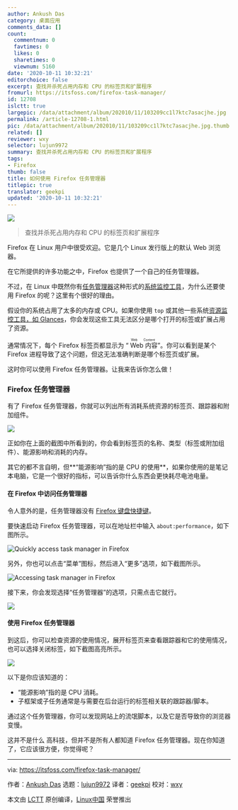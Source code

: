 ```yaml
---
author: Ankush Das
category: 桌面应用
comments_data: []
count:
  commentnum: 0
  favtimes: 0
  likes: 0
  sharetimes: 0
  viewnum: 5160
date: '2020-10-11 10:32:21'
editorchoice: false
excerpt: 查找并杀死占用内存和 CPU 的标签页和扩展程序
fromurl: https://itsfoss.com/firefox-task-manager/
id: 12708
islctt: true
largepic: /data/attachment/album/202010/11/103209cc1l7ktc7asacjhe.jpg
permalink: /article-12708-1.html
pic: /data/attachment/album/202010/11/103209cc1l7ktc7asacjhe.jpg.thumb.jpg
related: []
reviewer: wxy
selector: lujun9972
summary: 查找并杀死占用内存和 CPU 的标签页和扩展程序
tags:
- Firefox
thumb: false
title: 如何使用 Firefox 任务管理器
titlepic: true
translator: geekpi
updated: '2020-10-11 10:32:21'
---
```


![](/data/attachment/album/202010/11/103209cc1l7ktc7asacjhe.jpg)



> 
> 查找并杀死占用内存和 CPU 的标签页和扩展程序
> 
> 
> 


Firefox 在 Linux 用户中很受欢迎。它是几个 Linux 发行版上的默认 Web 浏览器。


在它所提供的许多功能之中，Firefox 也提供了一个自己的任务管理器。


不过，在 Linux 中既然你有[任务管理器](https://itsfoss.com/task-manager-linux/)这种形式的[系统监控工具](https://itsfoss.com/linux-system-monitoring-tools/)，为什么还要使用 Firefox 的呢？这里有个很好的理由。


假设你的系统占用了太多的内存或 CPU。如果你使用 `top` 或其他一些系统[资源监控工具，如 Glances](https://itsfoss.com/glances/)，你会发现这些工具无法区分是哪个打开的标签或扩展占用了资源。


通常情况下，每个 Firefox 标签页都显示为 “<ruby> Web 内容 <rt>  Web Content </rt></ruby>”。你可以看到是某个 Firefox 进程导致了这个问题，但这无法准确判断是哪个标签页或扩展。


这时你可以使用 Firefox 任务管理器。让我来告诉你怎么做！


### Firefox 任务管理器


有了 Firefox 任务管理器，你就可以列出所有消耗系统资源的标签页、跟踪器和附加组件。


![](/data/attachment/album/202010/11/103226s7lszsyi5mzc8cgh.png)


正如你在上面的截图中所看到的，你会看到标签页的名称、类型（标签或附加组件）、能源影响和消耗的内存。


其它的都不言自明，但\*\*“能源影响”指的是 CPU 的使用\*\*，如果你使用的是笔记本电脑，它是一个很好的指标，可以告诉你什么东西会更快耗尽电池电量。


#### 在 Firefox 中访问任务管理器


令人意外的是，任务管理器没有 [Firefox 键盘快捷键](https://itsfoss.com/firefox-keyboard-shortcuts/)。


要快速启动 Firefox 任务管理器，可以在地址栏中输入 `about:performance`，如下图所示。


![Quickly access task manager in Firefox](/data/attachment/album/202010/11/103230bsuoppv6o390kfo9.jpg)


另外，你也可以点击“菜单”图标，然后进入“更多”选项，如下截图所示。


![Accessing task manager in Firefox](/data/attachment/album/202010/11/103238wjrhrhhavfvt5vwr.jpg)


接下来，你会发现选择“任务管理器”的选项，只需点击它就行。


![](/data/attachment/album/202010/11/103242sq5p42z5zp4cizgx.jpg)


#### 使用 Firefox 任务管理器


到这后，你可以检查资源的使用情况，展开标签页来查看跟踪器和它的使用情况，也可以选择关闭标签，如下截图高亮所示。


![](/data/attachment/album/202010/11/103249q2sfs28ato1skkkd.png)


以下是你应该知道的：


* “能源影响”指的是 CPU 消耗。
* 子框架或子任务通常是与需要在后台运行的标签相关联的跟踪器/脚本。


通过这个任务管理器，你可以发现网站上的流氓脚本，以及它是否导致你的浏览器变慢。


这并不是什么 高科技，但并不是所有人都知道 Firefox 任务管理器。现在你知道了，它应该很方便，你觉得呢？




---


via: <https://itsfoss.com/firefox-task-manager/>


作者：[Ankush Das](https://itsfoss.com/author/ankush/) 选题：[lujun9972](https://github.com/lujun9972) 译者：[geekpi](https://github.com/geekpi) 校对：[wxy](https://github.com/wxy)


本文由 [LCTT](https://github.com/LCTT/TranslateProject) 原创编译，[Linux中国](https://linux.cn/) 荣誉推出